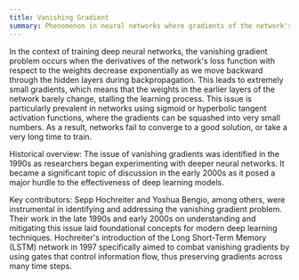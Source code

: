 ```yaml
---
title: Vanishing Gradient
summary: Phenomenon in neural networks where gradients of the network's parameters become very small, effectively preventing the weights from changing their values during training.
---
```

In the context of training deep neural networks, the vanishing gradient problem occurs when the derivatives of the network's loss function with respect to the weights decrease exponentially as we move backward through the hidden layers during backpropagation. This leads to extremely small gradients, which means that the weights in the earlier layers of the network barely change, stalling the learning process. This issue is particularly prevalent in networks using sigmoid or hyperbolic tangent activation functions, where the gradients can be squashed into very small numbers. As a result, networks fail to converge to a good solution, or take a very long time to train.

Historical overview:
The issue of vanishing gradients was identified in the 1990s as researchers began experimenting with deeper neural networks. It became a significant topic of discussion in the early 2000s as it posed a major hurdle to the effectiveness of deep learning models.

Key contributors:
Sepp Hochreiter and Yoshua Bengio, among others, were instrumental in identifying and addressing the vanishing gradient problem. Their work in the late 1990s and early 2000s on understanding and mitigating this issue laid foundational concepts for modern deep learning techniques. Hochreiter's introduction of the Long Short-Term Memory (LSTM) network in 1997 specifically aimed to combat vanishing gradients by using gates that control information flow, thus preserving gradients across many time steps.